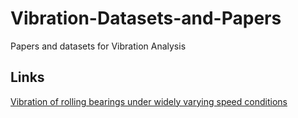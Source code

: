 # Vibration-Datasets-and-Papers
Papers and datasets for Vibration Analysis

## Links

[Vibration of rolling bearings under widely varying speed conditions](https://data.mendeley.com/datasets/6k6fbzc6vv/1])
